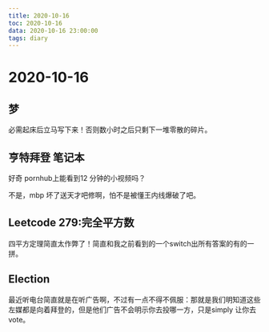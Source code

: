 ```yaml
---
title: 2020-10-16
toc: 2020-10-16
data: 2020-10-16 23:00:00
tags: diary
---
```



# 2020-10-16

## 梦

必需起床后立马写下来！否则数小时之后只剩下一堆零散的碎片。

## 亨特拜登 笔记本

好奇 pornhub上能看到12 分钟的小视频吗？

不是，mbp 坏了送天才吧修啊，怕不是被懂王内线爆破了吧。

## Leetcode 279:完全平方数

四平方定理简直太作弊了！简直和我之前看到的一个switch出所有答案的有的一拼。

## Election

最近听电台简直就是在听广告啊，不过有一点不得不佩服：那就是我们明知道这些左媒都是向着拜登的，但是他们广告不会明示你去投哪一方，只是simply 让你去vote。





